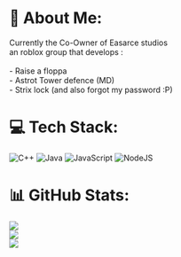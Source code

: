 # 💫 About Me:
Currently the Co-Owner of Easarce studios<br>an roblox group that develops :<br><br>- Raise a floppa<br>- Astrot Tower defence (MD)<br>- Strix lock
(and also forgot my password :P)


# 💻 Tech Stack:
![C++](https://img.shields.io/badge/c++-%2300599C.svg?style=for-the-badge&logo=c%2B%2B&logoColor=white) ![Java](https://img.shields.io/badge/java-%23ED8B00.svg?style=for-the-badge&logo=openjdk&logoColor=white) ![JavaScript](https://img.shields.io/badge/javascript-%23323330.svg?style=for-the-badge&logo=javascript&logoColor=%23F7DF1E) ![NodeJS](https://img.shields.io/badge/node.js-6DA55F?style=for-the-badge&logo=node.js&logoColor=white)
# 📊 GitHub Stats:
![](https://github-readme-stats.vercel.app/api?username=Axperiate-ATD&theme=dark&hide_border=false&include_all_commits=false&count_private=false)<br/>
![](https://nirzak-streak-stats.vercel.app/?user=Axperiate-ATD&theme=dark&hide_border=false)<br/>
![](https://github-readme-stats.vercel.app/api/top-langs/?username=Axperiate-ATD&theme=dark&hide_border=false&include_all_commits=false&count_private=false&layout=compact)

